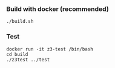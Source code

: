 ### Build with docker (recommended)

```
./build.sh
```

### Test

```
docker run -it z3-test /bin/bash
cd build
./z3test ../test
```
